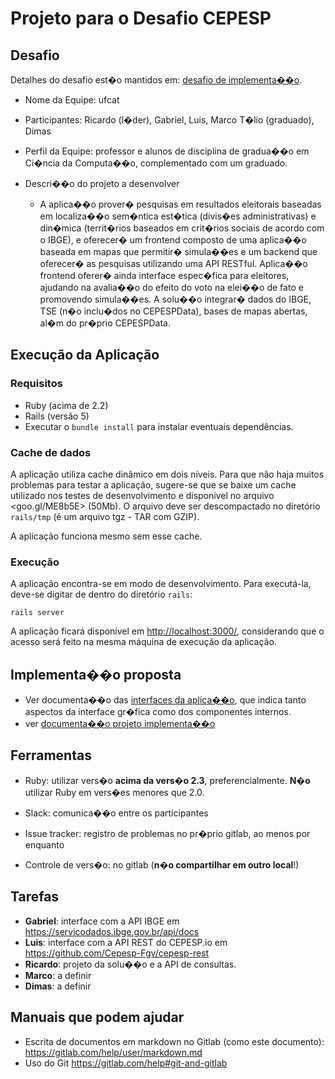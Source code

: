 # Projeto para o Desafio CEPESP

## Desafio

Detalhes do desafio est�o mantidos em: [desafio de implementa��o](http://www.inf.ufg.br/~ricardo/esaas/desafio/desafio-implementacao.html).

+ Nome da Equipe: ufcat
+ Participantes: Ricardo (l�der), Gabriel, Luis, Marco T�lio (graduado), Dimas
+ Perfil da Equipe: professor e alunos de disciplina de gradua��o em Ci�ncia da Computa��o, complementado com um graduado.
+ Descri��o do projeto a desenvolver

   * A aplica��o prover� pesquisas em resultados eleitorais baseadas em localiza��o sem�ntica est�tica (divis�es administrativas) e din�mica (territ�rios baseados em crit�rios sociais de acordo com o IBGE), e oferecer� um frontend composto de uma aplica��o baseada em mapas que permitir� simula��es e um backend que oferecer� as pesquisas utilizando uma API RESTful. Aplica��o frontend oferer� ainda interface espec�fica para eleitores, ajudando na avalia��o do efeito do voto na elei��o de fato e promovendo simula��es. A solu��o integrar� dados do IBGE, TSE (n�o inclu�dos no CEPESPData), bases de mapas abertas, al�m do pr�prio CEPESPData.

## Execução da Aplicação

### Requisitos

+ Ruby (acima de 2.2)
+ Rails (versão 5)
+ Executar o `bundle install` para instalar eventuais dependências.

### Cache de dados

A aplicação utiliza cache dinâmico em dois níveis. Para que não haja muitos problemas para testar a aplicação, sugere-se que se baixe um cache utilizado nos testes de desenvolvimento e disponível no arquivo <goo.gl/ME8b5E> (50Mb). O arquivo deve ser descompactado no diretório `rails/tmp` (é um arquivo tgz - TAR com GZIP).

A aplicação funciona mesmo sem esse cache.

### Execução

A aplicação encontra-se em modo de desenvolvimento. Para executá-la, deve-se digitar de dentro do diretório `rails`:

```
rails server
```

A aplicação ficará disponível em <http://localhost:3000/>, considerando que o acesso será feito na mesma máquina de execução da aplicação.

## Implementa��o proposta

* Ver documenta��o das [interfaces da aplica��o](INTERFACES.md), que indica tanto aspectos da interface gr�fica como dos componentes internos.
* ver [documenta��o projeto implementa��o](docs/implementacao.md)

## Ferramentas

+ Ruby: utilizar vers�o **acima da vers�o 2.3**, preferencialmente. **N�o** utilizar Ruby em vers�es menores que 2.0.

+ Slack: comunica��o entre os participantes
+ Issue tracker: registro de problemas no pr�prio gitlab, ao menos por enquanto
+ Controle de vers�o: no gitlab (**n�o compartilhar em outro local**!)

## Tarefas

+ **Gabriel**: interface com a API IBGE em <https://servicodados.ibge.gov.br/api/docs>
+ **Luis**: interface com a API REST do CEPESP.io em <https://github.com/Cepesp-Fgv/cepesp-rest>
+ **Ricardo**: projeto da solu��o e a API de consultas.
+ **Marco**: a definir
+ **Dimas**: a definir

## Manuais que podem ajudar

* Escrita de documentos em markdown no Gitlab (como este documento): <https://gitlab.com/help/user/markdown.md>
* Uso do Git <https://gitlab.com/help#git-and-gitlab>
